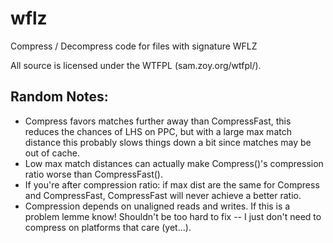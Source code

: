 wflz
====

Compress / Decompress code for files with signature WFLZ


All source is licensed under the WTFPL (sam.zoy.org/wtfpl/).

Random Notes:
-------------

* Compress favors matches further away than CompressFast, this reduces the chances of LHS on PPC, but with a large max match distance this probably slows things down a bit since matches may be out of cache.
* Low max match distances can actually make Compress()'s compression ratio worse than CompressFast().
* If you're after compression ratio: if max dist are the same for Compress and CompressFast, CompressFast will never achieve a better ratio.
* Compression depends on unaligned reads and writes. If this is a problem lemme know! Shouldn't be too hard to fix -- I just don't need to compress on platforms that care (yet...).
